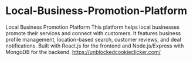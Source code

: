 # Local-Business-Promotion-Platform
Local Business Promotion Platform This platform helps local businesses promote their services and connect with customers. It features business profile management, location-based search, customer reviews, and deal notifications. Built with React.js for the frontend and Node.js/Express with MongoDB for the backend.
https://unblockedcookieclicker.com/
